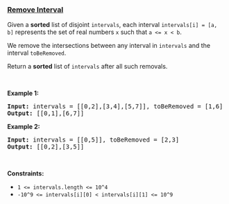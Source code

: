 ### [Remove Interval](https://leetcode.com/problems/remove-interval)

<p>Given a <strong>sorted</strong> list of disjoint <code>intervals</code>, each interval <code>intervals[i] = [a, b]</code> represents the set of real numbers&nbsp;<code>x</code> such that&nbsp;<code>a &lt;= x &lt; b</code>.</p>

<p>We remove the intersections between any interval in <code>intervals</code> and the interval <code>toBeRemoved</code>.</p>

<p>Return a <strong>sorted</strong>&nbsp;list of <code>intervals</code> after all such removals.</p>

<p>&nbsp;</p>
<p><strong>Example 1:</strong></p>
<pre><strong>Input:</strong> intervals = [[0,2],[3,4],[5,7]], toBeRemoved = [1,6]
<strong>Output:</strong> [[0,1],[6,7]]
</pre><p><strong>Example 2:</strong></p>
<pre><strong>Input:</strong> intervals = [[0,5]], toBeRemoved = [2,3]
<strong>Output:</strong> [[0,2],[3,5]]
</pre>
<p>&nbsp;</p>
<p><strong>Constraints:</strong></p>

<ul>
	<li><code>1 &lt;= intervals.length &lt;= 10^4</code></li>
	<li><code>-10^9 &lt;= intervals[i][0] &lt; intervals[i][1] &lt;= 10^9</code></li>
</ul>
